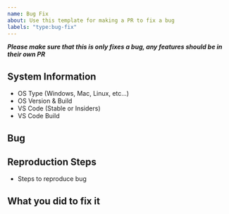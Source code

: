```yaml
---
name: Bug Fix
about: Use this template for making a PR to fix a bug
labels: "type:bug-fix"
---
```


<!-- **YOU MAY LINK A CURRENT ISSUE IF ONE ALREADY EXISTS** -->

**_Please make sure that this is only fixes a bug, any features should be in their own PR_**

<!-- Explain your what you did to fix it and what files were effected, and if anything major changed -->

## System Information

- OS Type (Windows, Mac, Linux, etc...)
- OS Version & Build
- VS Code (Stable or Insiders)
- VS Code Build

## Bug

<!-- Explain your bug report here -->

## Reproduction Steps

- Steps to reproduce bug

## What you did to fix it

<!-- Explain your what you did to fix it and what files were effected, and if anything major changed -->

